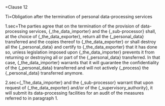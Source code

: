 =Clause 12

Ti=Obligation after the termination of personal data-processing services

1.sec=The parties agree that on the termination of the provision of data-processing services, {_the_data_importer} and the {_sub-processor} shall, at the choice of {_the_data_exporter}, return all the {_personal_data} transferred and the copies thereof to {_the_data_exporter} or shall destroy all the {_personal_data} and certify to {_the_data_exporter} that it has done so, unless legislation imposed upon {_the_data_importer} prevents it from returning or destroying all or part of the {_personal_data} transferred. In that case, {_the_data_importer} warrants that it will guarantee the confidentiality of the {_personal_data} transferred and will not actively {_process} the {_personal_data} transferred anymore.

2.sec={_The_data_importer} and the {_sub-processor} warrant that upon request of {_the_data_exporter} and/or of the {_supervisory_authority}, it will submit its data-processing facilities for an audit of the measures referred to in paragraph 1.

